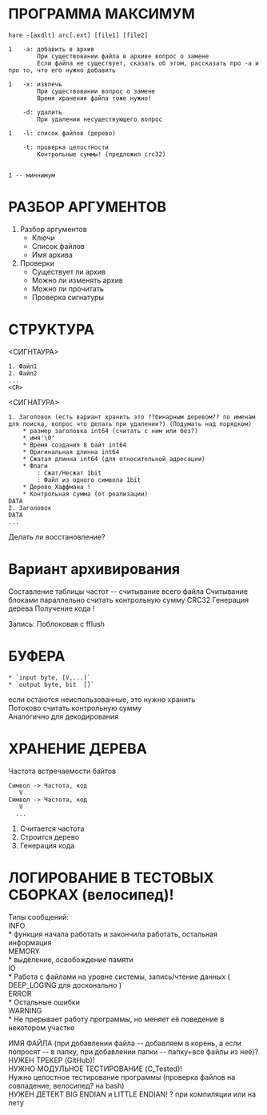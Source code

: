 ПРОГРАММА МАКСИМУМ
==================
```
hare -[axdlt] arc[.ext] [file1] [file2]

1   -a: добавить в архив
        При существовании файла в архиве вопрос о замене
        Если файла не существует, сказать об этом, рассказать про -a и про то, что его нужно добавить

1   -x: извлечь
        При существовании вопрос о замене
        Время хранения файла тоже нужно!

    -d: удалить
        При удалении несуществующего вопрос

1   -l: список файлов (дерево)

    -t: проверка целостности
        Контрольные суммы! (предложил crc32)


1 -- миннимум
```

РАЗБОР АРГУМЕНТОВ
=================
1. Разбор аргументов
    * Ключи
    * Список файлов
    * Имя архива
2. Проверки
    * Существует ли архив
    * Можно ли изменять архив
    * Можно ли прочитать
    * Проверка сигнатуры


СТРУКТУРА
=========

<СИГНТАУРА>
```
1. Файл1
2. Файл2
...
<CR>
```

<СИГНАТУРА>
```
1. Заголовок (есть вариант хранить это ??бинарным деревом?? по именам для поиска, вопрос что делать при удалении?) (Подумать над порядком)
    * размер заголовка int64 (считать с ним или без?)
    * имя'\0'
    * Время создания 8 байт int64
    * Оригинальная длинна int64
    * Сжатая длинна int64 (для относительной адресации)
    * Флаги
        : Сжат/Несжат 1bit
        : Файл из одного символа 1bit
    * Дерево Хаффмана !
    * Контрольная сумма (от реализации)
DATA
2. Заголовок
DATA
...
```

Делать ли восстановление?

Вариант архивирования
=====================
Составление таблицы частот -- считывание всего файла
    Считывание блоками
    параллельно считать контрольную сумму CRC32
Генерация дерева
Получение кода !

Запись:
    Поблоковая с fflush


БУФЕРА
======
    * `input byte, [V,...]`
    * `output byte, bit  []`
если остаются неиспользованные, это нужно хранить   
Потоково считать контрольную сумму   
Аналогично для декодирования


ХРАНЕНИЕ ДЕРЕВА
===============
Частота встречаемости байтов
```
Символ -> Частота, код
   V
Символ -> Частота, код
   V
  ...
```
1. Считается частота
2. Строится дерево
3. Генерация кода


ЛОГИРОВАНИЕ В ТЕСТОВЫХ СБОРКАХ (велосипед)!   
=========
Типы сообщений:     
INFO    
    * функция начала работать и закончила работать, остальная информация    
MEMORY    
    * выделение, освобождение памяти    
IO    
    * Работа с файлами на уровне системы, запись/чтение данных ( DEEP_LOGING для досконально )    
ERROR    
    * Остальные ошибки    
WARNING    
    * Не прерывает работу программы, но меняет её поведение в некотором участке    
    



ИМЯ ФАЙЛА (при добавлении файла -- добавляем в корень, а если попросят -- в папку, при добавлении папки -- папку+все файлы из неё)?   
НУЖЕН ТРЕКЕР (GitHub)!   
НУЖНО МОДУЛЬНОЕ ТЕСТИРОВАНИЕ (C_Tested)!   
Нужно целостное тестирование программы (проверка файлов на совпадение, велосипед? на bash)   
НУЖЕН ДЕТЕКТ BIG ENDIAN и LITTLE ENDIAN!   ? при компиляции или на лету

